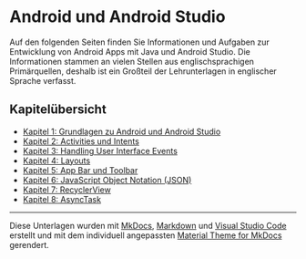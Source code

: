 #  Android und Android Studio

<!-- Stand: 2019-03-18 -->

Auf den folgenden Seiten finden Sie Informationen und Aufgaben zur Entwicklung von Android Apps mit Java und Android Studio.
Die Informationen stammen an vielen Stellen aus englischsprachigen Primärquellen, deshalb ist ein Großteil der Lehrunterlagen in englischer Sprache verfasst.

<!-- ## Allgemeine Informationen

* [Vorbereitung](vorbereitung.md)
* [Anforderungen an die zu entwickelnde Webanwendung](anforderungen.md) -->

## Kapitelübersicht

* [Kapitel 1: Grundlagen zu Android und Android Studio](grundlagen.md) 
* [Kapitel 2: Activities und Intents](activities.md) 
* [Kapitel 3: Handling User Interface Events](handler.md) 
* [Kapitel 4: Layouts](index.md) 
* [Kapitel 5: App Bar und Toolbar](actionbar.md) 
* [Kapitel 6: JavaScript Object Notation (JSON)](json.md) 
* [Kapitel 7: RecyclerView](recycler_view.md) 
* [Kapitel 8: AsyncTask](asynctask.md) 


----
Diese Unterlagen wurden mit [MkDocs](http://mkdocs.org), [Markdown](https://en.wikipedia.org/wiki/Markdown) und [Visual Studio Code](https://code.visualstudio.com/) erstellt und mit dem individuell angepassten [Material Theme for MkDocs](https://squidfunk.github.io/mkdocs-material/) gerendert.
